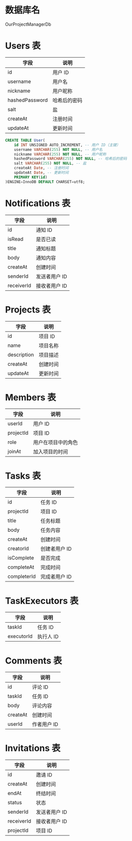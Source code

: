 # 数据库名
OurProjectManagerDb

# Users 表
| 字段           | 说明         |
| -------------- | ------------ |
| id             | 用户 ID      |
| username       | 用户名       |
| nickname       | 用户昵称     |
| hashedPassword | 哈希后的密码 |
| salt           | 盐           |
| createAt       | 注册时间     |
| updateAt       | 更新时间     |

```sql
CREATE TABLE User(
    id INT UNSIGNED AUTO_INCREMENT, -- 用户 ID（主键）
    username VARCHAR(255) NOT NULL, -- 用户名
    nickname VARCHAR(255) NOT NULL, -- 用户昵称
    hashedPassword VARCHAR(255) NOT NULL, -- 哈希后的密码
    salt VARCHAR(255) NOT NULL, -- 盐
    createAt Date, -- 注册时间
    updateAt Date, -- 更新时间
    PRIMARY KEY(id)
)ENGINE=InnoDB DEFAULT CHARSET=utf8;
```

# Notifications 表
| 字段       | 说明          |
| ---------- | ------------- |
| id         | 通知 ID       |
| isRead     | 是否已读      |
| title      | 通知标题      |
| body       | 通知内容      |
| createAt   | 创建时间      |
| senderId   | 发送者用户 ID |
| receiverId | 接收者用户 ID |

# Projects 表
| 字段        | 说明     |
| ----------- | -------- |
| id          | 项目 ID  |
| name        | 项目名称 |
| description | 项目描述 |
| createAt    | 创建时间 |
| updateAt    | 更新时间 |

# Members 表
| 字段      | 说明               |
| --------- | ------------------ |
| userId    | 用户 ID            |
| projectId | 项目 ID            |
| role      | 用户在项目中的角色 |
| joinAt    | 加入项目的时间     |

# Tasks 表
| 字段        | 说明          |
| ----------- | ------------- |
| id          | 任务 ID       |
| projectId   | 项目 ID       |
| title       | 任务标题      |
| body        | 任务内容      |
| createAt    | 创建时间      |
| creatorId   | 创建者用户 ID |
| isComplete  | 是否完成      |
| completeAt  | 完成时间      |
| completerId | 完成者用户 ID |

# TaskExecutors 表
| 字段       | 说明      |
| ---------- | --------- |
| taskId     | 任务 ID   |
| executorId | 执行人 ID |

# Comments 表
| 字段     | 说明        |
| -------- | ----------- |
| id       | 评论 ID     |
| taskId   | 任务 ID     |
| body     | 评论内容    |
| createAt | 创建时间    |
| userId   | 作者用户 ID |

# Invitations 表
| 字段       | 说明          |
| ---------- | ------------- |
| id         | 邀请 ID       |
| createAt   | 创建时间      |
| endAt      | 终结时间      |
| status     | 状态          |
| senderId   | 发送者用户 ID |
| receiverId | 接收者用户 ID |
| projectId  | 项目 ID       |
